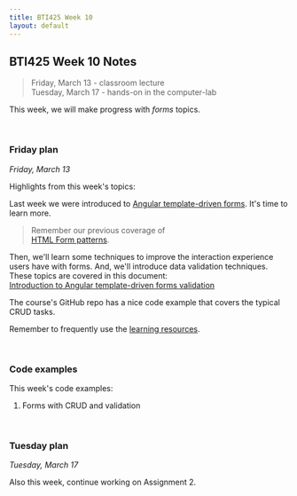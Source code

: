 ```yaml
---
title: BTI425 Week 10
layout: default
---
```


## BTI425 Week 10 Notes

> Friday, March 13 - classroom lecture  
> Tuesday, March 17 - hands-on in the computer-lab 

This week, we will make progress with *forms* topics.  

<br>

### Friday plan

*Friday, March 13* 

Highlights from this week's topics: 

Last week we were introduced to [Angular template-driven forms](angular-forms-intro). It's time to learn more. 

> Remember our previous coverage of  
> [HTML Form patterns](html-form-patterns). 

Then, we'll learn some techniques to improve the interaction experience users have with forms. And, we'll introduce data validation techniques. These topics are covered in this document:  
[Introduction to Angular template-driven forms validation](angular-forms-validation-intro)

The course's GitHub repo has a nice code example that covers the typical CRUD tasks. 

Remember to frequently use the [learning resources](/resources).

<br>

### Code examples

This week's code examples:
1. Forms with CRUD and validation

<br>

### Tuesday plan

*Tuesday, March 17* 

Also this week, continue working on Assignment 2. 

<br>
